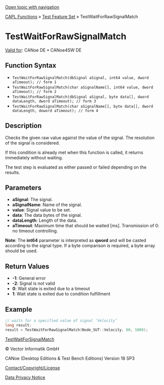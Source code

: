 [Open topic with navigation](../../../../../CANoeDEFamily.htm#Topics/CAPLFunctions/Test/Functions/CAPLfunctionTestWaitForRawSignalMatch.md)

[CAPL Functions](../../CAPLfunctions.md) » [Test Feature Set](../CAPLfunctionsTFSOverview.md) » TestWaitForRawSignalMatch

# TestWaitForRawSignalMatch

[Valid for](../../../Shared/FeatureAvailability.md):  CANoe DE • CANoe4SW DE

## Function Syntax

- `TestWaitForRawSignalMatch(dbSignal aSignal, int64 value, dword aTimeout); // form 1`
- `TestWaitForRawSignalMatch(char aSignalName[], int64 value, dword aTimeout); // form 2`
- `TestWaitForRawSignalMatch(dbSignal aSignal, byte data[], dword dataLength, dword aTimeout); // form 3`
- `TestWaitForRawSignalMatch(char aSignalName[], byte data[], dword dataLength, doword aTimeout); // form 4`

## Description

Checks the given raw value against the value of the signal. The resolution of the signal is considered.

If this condition is already met when this function is called, it returns immediately without waiting.

The test step is evaluated as either passed or failed depending on the results.

## Parameters

- **aSignal**: The signal.
- **aSignalName**: Name of the signal.
- **value**: Signal value to be set.
- **data**: The data bytes of the signal.
- **dataLength**: Length of the data.
- **aTimeout**: Maximum time that should be waited [ms]. Transmission of 0: no timeout controlling.

**Note**: The **int64** parameter is interpreted as **qword** and will be casted according to the signal type. If a byte comparison is required, a byte array should be used.

## Return Values

- **-1**: General error
- **-2**: Signal is not valid
- **0**: Wait state is exited due to a timeout
- **1**: Wait state is exited due to condition fulfillment

## Example

```c
// waits for a specified value of signal ‘Velocity’
long result;
result = TestWaitForRawSignalMatch(Node_SUT::Velocity, 80, 1000);
```

[TestWaitForSignalMatch](CAPLfunctionTestWaitForSignalMatch.md)

© Vector Informatik GmbH

CANoe (Desktop Editions & Test Bench Editions) Version 18 SP3

[Contact/Copyright/License](../../../Shared/ContactCopyrightLicense.md)

[Data Privacy Notice](https://www.vector.com/int/en/company/get-info/privacy-policy/)

